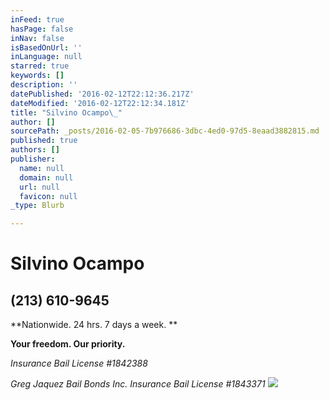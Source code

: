```yaml
---
inFeed: true
hasPage: false
inNav: false
isBasedOnUrl: ''
inLanguage: null
starred: true
keywords: []
description: ''
datePublished: '2016-02-12T22:12:36.217Z'
dateModified: '2016-02-12T22:12:34.181Z'
title: "Silvino Ocampo\_"
author: []
sourcePath: _posts/2016-02-05-7b976686-3dbc-4ed0-97d5-8eaad3882815.md
published: true
authors: []
publisher:
  name: null
  domain: null
  url: null
  favicon: null
_type: Blurb

---
```

# Silvino Ocampo 

## (213) 610-9645

**Nationwide. 24 hrs. 7 days a week. **

**Your freedom. Our priority.**

_Insurance Bail License \#1842388_

_Greg Jaquez Bail Bonds Inc. Insurance Bail License \#1843371_
![](https://s3-us-west-2.amazonaws.com/the-grid-img/p/0ce70eb1984d31da59ad5d6e4a4cda9c4e032778.jpg)